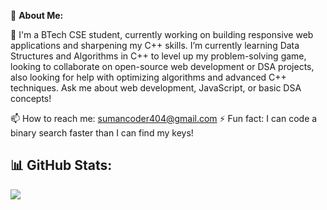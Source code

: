💫 **About Me:**

👋 I'm a BTech CSE student, currently working on building responsive web applications and sharpening my C++ skills. I’m currently learning Data Structures and Algorithms in C++ to level up my problem-solving game, looking to collaborate on open-source web development or DSA projects, also looking for help with optimizing algorithms and advanced C++ techniques. Ask me about web development, JavaScript, or basic DSA concepts!

📫 How to reach me: sumancoder404@gmail.com
⚡ Fun fact: I can code a binary search faster than I can find my keys!

## 📊 GitHub Stats:

![](https://github-readme-stats.vercel.app/api/top-langs/?username=sumancpp&theme=calm&hide_border=false&include_all_commits=true&count_private=true&layout=compact)

<!--
**sumancpp/sumancpp** is a ✨ _special_ ✨ repository because its `README.md` (this file) appears on your GitHub profile.

Here are some ideas to get you started:

- 🔭 I’m currently working on ...
- 🌱 I’m currently learning ...
- 👯 I’m looking to collaborate on ...
- 🤔 I’m looking for help with ...
- 💬 Ask me about ...
- 📫 How to reach me: ...
- 😄 Pronouns: ...
- ⚡ Fun fact: ...
-->
